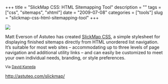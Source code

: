 +++
title = "SlickMap CSS: HTML Sitemapping Tool"
description = ""
tags = ["css", "sitemaps", "xhtml"]
date = "2009-07-08"
categories = ["tools"]
slug = "slickmap-css-html-sitemapping-tool"
+++


<div class="tool-screenshot mb1"><a href="http://astuteo.com/slickmap/"><img id="bluga-thumbnail-2731" class="bluga-thumbnail custom" src="http://media.konigi.com/bluga/
wt522ffa4bf0257_custom.jpg"/></a></div><p>Matt Everson of Astuteo has created <a href="http://astuteo.com/slickmap/">SlickMap CSS</a>, a simple stylesheet for displaying finished sitemaps directly from HTML unordered list navigation. It’s suitable for most web sites – accommodating up to three levels of page navigation and additional utility links – and can easily be customized to meet your own individual needs, branding, or style preferences.</p>
<p><small>Via <a href="http://astuteo.com/slickmap/">David Kaneda</a></small></p>
  
<p><a href="http://astuteo.com/slickmap/">http://astuteo.com/slickmap/</a></p>
      
